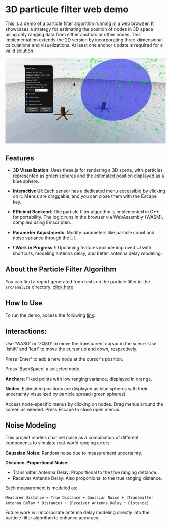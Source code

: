 # 3D particule filter web demo

This is a demo of a particle filter algorithm running in a web browser. It showcases a strategy for estimating the position of nodes in 3D space using only ranging data from either anchors or other nodes. This implementation extends the 2D version by incorporating three-dimensional calculations and visualizations. At least one anchor update is required for a valid solution.

![image](assets/exlain.png)

## Features

- **3D Visualization**: Uses three.js for rendering a 3D scene, with particles represented as green spheres and the estimated position displayed as a blue sphere.

- **Interactive UI**: Each sensor has a dedicated menu accessible by clicking on it. Menus are draggable, and you can close them with the Escape key.

- **Efficient Backend**: The particle filter algorithm is implemented in C++ for portability. The logic runs in the browser via WebAssembly (WASM), compiled using Emscripten.

- **Parameter Adjustments**: Modify parameters like particle count and noise variance through the UI.

- **! Work in Progress !**: Upcoming features include improved UI with shortcuts, modeling antenna delay, and better antenna delay modeling.

## About the Particle Filter Algorithm

You can find a report generated from tests on the particle filter in the `src/analyze` directory. [click here](src/analyze/README.md)

## How to Use
To run the demo, access the following [link](https://colvertyety.github.io/PArticuleFilter3DWeb/).

## Interactions:

Use 'WASD' or 'ZQSD' to move the transparent cursor in the scene.
Use 'lshift' and 'lctrl' to move the cursor up and down, respectively.

Press 'Enter' to add a new node at the cursor's position.

Press 'BackSpace' a selected node.

**Anchors**: Fixed points with low ranging variance, displayed in orange.

**Nodes**: Estimated positions are displayed as blue spheres with their uncertainty visualized by particle spread (green spheres).

Access node-specific menus by clicking on nodes.
Drag menus around the screen as needed.
Press Escape to close open menus.

## Noise Modeling
This project models channel noise as a combination of different components to simulate real-world ranging errors:

**Gaussian Noise**: Random noise due to measurement uncertainty.

**Distance-Proportional Noise**:
- Transmitter Antenna Delay: Proportional to the true ranging distance.
- Receiver Antenna Delay: Also proportional to the true ranging distance.

Each measurement is modeled as:

    Measured Distance = True Distance + Gaussian Noise + (Transmitter Antenna Delay * Distance) + (Receiver Antenna Delay * Distance)

Future work will incorporate antenna delay modeling directly into the particle filter algorithm to enhance accuracy.
